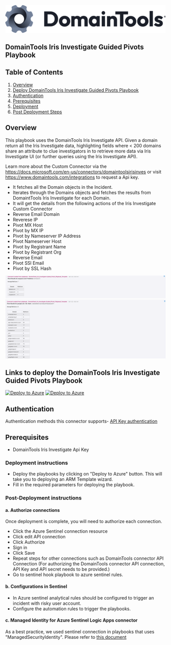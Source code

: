 ![DomainTools](./graphics/DomainTools.png)<br>
## DomainTools Iris Investigate Guided Pivots Playbook
## Table of Contents

1. [Overview](#overview)
1. [Deploy DomainTools Iris Investigate Guided Pivots Playbook](#deployplaybook)
1. [Authentication](#authentication)
1. [Prerequisites](#prerequisites)
1. [Deployment](#deployment)
1. [Post Deployment Steps](#postdeployment)


<a name="overview">

## Overview
This playbook uses the DomainTools Iris Investigate API. Given a domain return all the Iris Investigate data, highlighting fields where < 200 domains share an attribute to clue investigators in to retrieve more data via Iris Investigate UI (or further queries using the Iris Investigate API).
 
Learn more about the Custom Connector via the https://docs.microsoft.com/en-us/connectors/domaintoolsirisinves or visit https://www.domaintools.com/integrations to request a Api key.

- It fetches all the Domain objects in the Incident.
- Iterates through the Domains objects and fetches the results from DomaintTools Iris Investigate for each Domain.
- It will get the details from the following actions of the Iris Investigate Custom Connector
- Reverse Email Domain
- Reverese IP
- Pivot MX Host
- Pivot by MX IP
- Pivot by Nameserver IP Address
- Pivot Nameserver Host
- Pivot by Registrant Name
- Pivot by Registrant Org
- Reverse Email
- Pivot SSl Email
- Pivot by SSL Hash

![Incident Comments](./graphics/comments1.png)
![Incident Comments](./graphics/comments2.png)

<a name="deployplaybook">

## Links to deploy the DomainTools Iris Investigate Guided Pivots Playbook

[![Deploy to Azure](https://aka.ms/deploytoazurebutton)](https://portal.azure.com/#create/Microsoft.Template/uri/https%3A%2F%2Fraw.githubusercontent.com%2FAzure%2FAzure-Sentinel%2Fmaster%2FSolutions%2FDomainTools%2FPlaybooks%2FDomainTools_Iris_Investigate-Guided_Pivots_Playbook%2Fazuredeploy.json) [![Deploy to Azure](https://aka.ms/deploytoazuregovbutton)](https://portal.azure.us/#create/Microsoft.Template/uri/https%3A%2F%2Fraw.githubusercontent.com%2FAzure%2FAzure-Sentinel%2Fmaster%2FSolutions%2FDomainTools%2FPlaybooks%2FDomainTools_Iris_Investigate-Guided_Pivots_Playbook%2Fazuredeploy.json)

<a name="authentication">

## Authentication
Authentication methods this connector supports- [API Key authentication](https://www.domaintools.com/integrations)

<a name="prerequisites">

## Prerequisites
- DomainTools Iris Investigate Api Key

<a name="deployment">

### Deployment instructions
- Deploy the playbooks by clicking on "Deploy to Azure" button. This will take you to deploying an ARM Template wizard.
- Fill in the required parameters for deploying the playbook.

<a name="postdeployment">

### Post-Deployment instructions
#### a. Authorize connections 
Once deployment is complete, you will need to authorize each connection.
- Click the Azure Sentinel connection resource
- Click edit API connection
- Click Authorize
- Sign in
- Click Save
- Repeat steps for other connections such as DomainTools connector API Connection (For authorizing the DomainTools connector API connection, API Key and API secret needs to be provided.)
- Go to sentinel hook playbook to azure sentinel rules.
#### b. Configurations in Sentinel
- In Azure sentinel analytical rules should be configured to trigger an incident with risky user account. 
- Configure the automation rules to trigger the playbooks.
#### c. Managed Identity for Azure Sentinel Logic Apps connector
As a best practice, we used sentinel connection in playbooks that uses "ManagedSecurityIdentity". Please refer to [this document](https://techcommunity.microsoft.com/t5/microsoft-sentinel-blog/what-s-new-managed-identity-for-azure-sentinel-logic-apps/ba-p/2068204)


